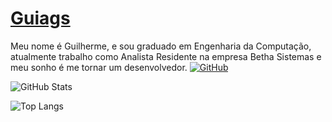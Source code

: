 # [Guiags ](https://github.com/guiags)

Meu nome é Guilherme, e sou graduado em Engenharia da Computação, atualmente trabalho como Analista Residente na empresa Betha Sistemas e meu sonho é me tornar um desenvolvedor. 
[![GitHub](https://img.shields.io/badge/GitHub-100000?style=for-the-badge&logo=github&logoColor=white)](https://github.com/guiags)

![GitHub Stats](https://github-readme-stats.vercel.app/api?username=guiags&theme=transparent&bg_color=3f3f3f&border_color=5f9ea0&show_icons=true&icon_color=5f9ea0&title_color=5f9ea0&text_color=FFF)


![Top Langs](https://github-readme-stats-git-masterrstaa-rickstaa.vercel.app/api/top-langs/?username=guiags&bg_color=3f3f3f&border_color=5f9ea0&title_color=5f9ea0&text_color=FFF)